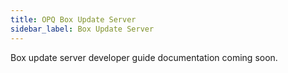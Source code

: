 ```yaml
---
title: OPQ Box Update Server
sidebar_label: Box Update Server
---
```


Box update server developer guide documentation coming soon. 
